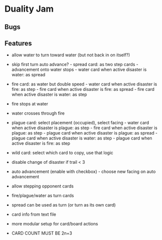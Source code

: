 # Duality Jam

## Bugs

## Features

- allow water to turn toward water (but not back in on itself?)
- skip first turn auto advance?
        - spread card: as two step cards
        - advancement onto water stops
        - water card when active disaster is water: as spread
- fire card: as water but double speed
        - water card when active disaster is fire: as step
        - fire card when active disaster is fire: as spread
        - fire card when active disaster is water: as step
- fire stops at water
- water crosses through fire
- plague card: select placement (occupied), select facing
        - water card when active disaster is plague: as step
        - fire card when active disaster is plague: as step
        - plague card when active disaster is plague: as spread
        - plague card when active disaster is water: as step
        - plague card when active disaster is fire: as step
- wild card: select which card to copy, use that logic

- disable change of disaster if trail < 3
- auto advancement (enable with checkbox)
        - choose new facing on auto advancement
- allow stepping opponent cards
- fire/plague/water as turn cards
- spread can be used as turn (or turn as its own card)

- card info from text file
- more modular setup for card/board actions

- CARD COUNT MUST BE 2n+3
